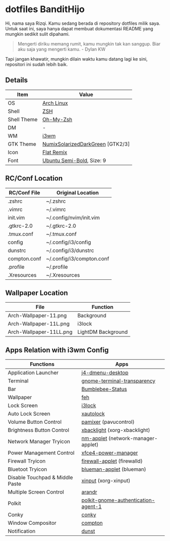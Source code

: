 # **dotfiles BanditHijo**

Hi, nama  saya Rizqi. Kamu sedang berada di repository dotfiles milik saya. Untuk saat ini, saya hanya dapat membuat dokumentasi README yang mungkin sedikit sulit dipahami.
>Mengerti diriku memang rumit, kamu mungkin tak kan sanggup. Biar aku saja yang mengerti kamu. - Dylan KW

Tapi jangan khawatir, mungkin dilain waktu kamu datang lagi ke sini, repositori ini sudah lebih baik.

## Details
| Item | Value |
| ---- | ----- |
| OS  | [Arch Linux](https://www.archlinux.org/)
| Shell | [ZSH](https://wiki.archlinux.org/index.php/Zsh) |
| Shell Theme | [Oh-My-Zsh](https://github.com/robbyrussell/oh-my-zsh) |
| DM | - |
| WM | [i3wm](https://wiki.archlinux.org/index.php/I3) |
| GTK Theme | [NumixSolarizedDarkGreen](https://github.com/Ferdi265/numix-solarized-gtk-theme) [GTK2/3] |
| Icon | [Flat Remix](https://github.com/daniruiz/Flat-Remix) |
| Font | [Ubuntu Semi-Bold](https://design.ubuntu.com/font/), Size: 9 |

## RC/Conf Location
| RC/Conf File | Original Location |
| ------ | -------- |
| .zshrc | ~/.zshrc |
| .vimrc | ~/.vimrc |
| init.vim | ~/.config/nvim/init.vim |
| .gtkrc-2.0 | ~/.gtkrc-2.0 |
| .tmux.conf | ~/.tmux.conf |
| config | ~/.config/i3/config |
| dunstrc | ~/.config/i3/dunstrc |
| compton.conf | ~/.config/i3/compton.conf |
| .profile | ~/.profile |
| .Xresources | ~/.Xresources |

## Wallpaper Location
| File | Function |
| ---- | ----------------- |
| Arch-Wallpaper-11.png | Background |
| Arch-Wallpaper-11L.png | i3lock |
| Arch-Wallpaper-11LL.png | LightDM Background |

## Apps Relation with i3wm Config
| Functions | Apps |
| --------- | ---- |
| Application Launcher | [j4-dmenu-desktop](https://aur.archlinux.org/packages/j4-dmenu-desktop/) |
| Terminal | [gnome-terminal-transparency](https://aur.archlinux.org/packages/gnome-terminal-transparency/) |
| Bar | [Bumblebee-Status ](https://github.com/tobi-wan-kenobi/bumblebee-status) |
| Wallpaper | [feh](https://www.archlinux.org/packages/extra/x86_64/feh/) |
| Lock Screen | [i3lock](https://www.archlinux.org/packages/community/x86_64/i3lock/) |
| Auto Lock Screen | [xautolock](https://www.archlinux.org/packages/community/x86_64/xautolock/) |
| Volume Button Control | [pamixer](https://www.archlinux.org/packages/extra/x86_64/pavucontrol/) (pavucontrol) |
| Brightness Button Control | [xbacklight](https://www.archlinux.org/packages/extra/x86_64/xorg-xbacklight/) (xorg-xbacklight) |
| Network Manager Tryicon | [nm-applet](https://www.archlinux.org/packages/extra/x86_64/network-manager-applet/) (network-manager-applet) |
| Power Management Control | [xfce4-power-manager](https://www.archlinux.org/packages/extra/x86_64/xfce4-power-manager/) |
| Firewall Tryicon | [firewall-applet](https://www.archlinux.org/packages/community/any/firewalld/) (firewalld) |
| Bluetoot Tryicon | [blueman-applet](https://www.archlinux.org/packages/community/x86_64/blueman/) (blueman) |
| Disable Touchpad & Middle Paste | [xinput](https://www.archlinux.org/packages/extra/x86_64/xorg-xinput/) (xorg-xinput) |
| Multiple Screen Control | [arandr](https://www.archlinux.org/packages/community/any/arandr/) |
| Polkit | [polkit-gnome-authentication-agent-1](https://www.archlinux.org/packages/community/x86_64/polkit-gnome/) |
| Conky | [conky](https://www.archlinux.org/packages/extra/x86_64/conky/) |
| Window Compositor | [compton](https://www.archlinux.org/packages/community/x86_64/compton/) |
| Notification | [dunst](https://www.archlinux.org/packages/community/x86_64/dunst/) |

